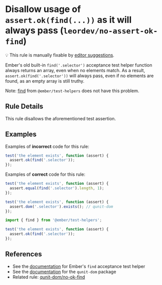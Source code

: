 # Disallow usage of `assert.ok(find(...))` as it will always pass (`leordev/no-assert-ok-find`)

💡 This rule is manually fixable by [editor suggestions](https://eslint.org/docs/developer-guide/working-with-rules#providing-suggestions).

<!-- end auto-generated rule header -->

Ember's old built-in `find('.selector')` acceptance test helper function always returns an array, even when no elements match. As a result, `assert.ok(find('.selector'))` will always pass, even if no elements are found, as an empty array is still truthy.

Note: [find](https://github.com/emberjs/ember-test-helpers/blob/master/API.md#find) from `@ember/test-helpers` does not have this problem.

## Rule Details

This rule disallows the aforementioned test assertion.

## Examples

Examples of **incorrect** code for this rule:

```js
test('the element exists', function (assert) {
  assert.ok(find('.selector'));
});
```

Examples of **correct** code for this rule:

```js
test('the element exists', function (assert) {
  assert.equal(find('.selector').length, 1);
});
```

```js
test('the element exists', function (assert) {
  assert.dom('.selector').exists(); // qunit-dom
});
```

```js
import { find } from '@ember/test-helpers';

test('the element exists', function (assert) {
  assert.ok(find('.selector'));
});
```

## References

- See the [documentation](https://guides.emberjs.com/v2.14.0/testing/acceptance/) for Ember's `find` acceptance test helper
- See the [documentation](https://github.com/simplabs/qunit-dom) for the `qunit-dom` package
- Related rule: [qunit-dom/no-ok-find](https://github.com/simplabs/eslint-plugin-qunit-dom/blob/main/rules/no-ok-find.md)
